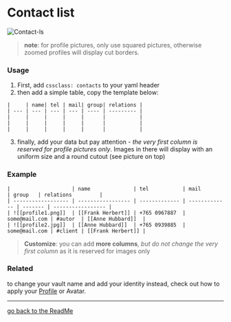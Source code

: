 # Contact list

![Contact-ls](https://user-images.githubusercontent.com/48620536/228630560-99585883-7b52-4760-ac43-80b67caaf8b4.png)

> **note**: for profile pictures, only use squared pictures, otherwise zoomed profiles will display cut borders.

### Usage
1. First, add `cssclass: contacts` to your yaml header
2. then add a simple table, copy the template below:

```
|     | name| tel | mail| group| relations |
| --- | --- | --- | --- | ---- | --------- |
|     |     |     |     |      |           |
|     |     |     |     |      |           |
|     |     |     |     |      |           |
```

3. finally, add your data but pay attention - *the very first column is reserved for profile pictures only*. Images in there will display with an uniform size and a round cutout (see picture on top)

### Example
```
|                    | name              | tel           | mail          | group   | relations         |
| ------------------ | ----------------- | ------------- | ------------- | ------- | ----------------- |
| ![[profile1.png]]  | [[Frank Herbert]] | +765 0967887  | some@mail.com | #autor  | [[Anne Hubbard]]  |
| ![[profile2.jpg]]  | [[Anne Hubbard]]  | +765 0939885  | some@mail.com | #client | [[Frank Herbert]] |
```

>**Customize**: you can add **more columns**, *but do not change the very first column* as it is reserved for images only

### Related

to change your vault name and add your identity instead, check out how to apply your [Profile](https://github.com/Jopp-gh/Obsidian-Dune84/blob/main/Wiki/Profile.md) or Avatar.

---
[go back to the ReadMe](https://github.com/Jopp-gh/Obsidian-Dune84/tree/main)
